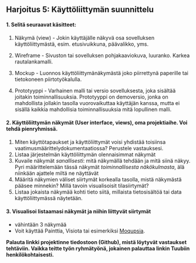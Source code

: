 ## Harjoitus 5: Käyttöliittymän suunnittelu

#### 1. Selitä seuraavat käsitteet:

  1. Näkymä (view)
    - Jokin käyttäjälle näkyvä osa sovelluksen käyttöliittymästä, esim. etusivuikkuna, päävalikko, yms.
  
  2. Wireframe
	- Sivuston tai sovelluksen pohjakaaviokuva, luuranko. Karkea rautalankamalli.
  3. Mockup
	- Luonnos käyttöliittymänäkymästä joko piirrettynä paperille tai tietokoneen piirtotyökalulla.
  4. Prototyyppi
	- Varhainen malli tai versio sovelluksesta, joka sisältää joitakin toiminnallisuuksia.
	  Prototyyppi on demoversio, jonka on mahdollista jollakin tasolla vuorovaikuttaa käyttäjän kanssa,
	  mutta ei sisällä kaikkia mahdollisia toiminnallisuuksia mitä lopullinen malli. 

#### 2. Käyttöliittymän näkymät (User interface, views), oma projektiaihe. Voi tehdä pienryhmissä. 

1. Miten käyttötapaukset ja käyttöliittymät voisi yhdistää toisiinsa vaatimusmäärittelydokumentaatiossa? Perustele
vastauksesi.
2. Listaa järjestelmän käyttöliittymän olennaisimmat näkymät
3. Kuvaile näkymät *sanallisesti*: mitä näkymällä tehdään ja mitä siinä näkyy. Pyri määrittelemään tässä näkymät
*toiminnallisesta näkökulmasta*, älä niinkään ajattele miltä ne näyttävät
4. Määritä näkymien väliset siirtymät korkealla tasolla, mistä näkymästä pääsee minnekin? Millä tavoin visualisoisit tilasiirtymät?
5. Listaa jokaista näkymää kohti tieto siitä, millaista tietosisältöä tai data käyttöliittymässä näytetään.

#### 3. Visualisoi listaamasi näkymät ja niihin liittyvät siirtymät

- vähintään 3 näkymää
- Voit käyttää Painttia, Visiota tai esimerkiksi [Moqupsia](https://moqups.com/). 

**Palauta linkki projektinne tiedostoon (Github), mistä löytyvät vastaukset tehtäviin. Vaikka teitte työn ryhmätyönä, jokainen palauttaa linkin Tuubiin henkilökohtaisesti.**